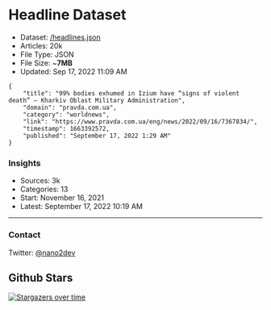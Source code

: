 # Headline Dataset

- Dataset: [/headlines.json](https://raw.githubusercontent.com/fwd/news/master/headlines.json) 
- Articles: 20k
- File Type: JSON
- File Size: ~**7MB**
- Updated: Sep 17, 2022 11:09 AM

```
{
    "title": "99% bodies exhumed in Izium have “signs of violent death” – Kharkiv Oblast Military Administration",
    "domain": "pravda.com.ua",
    "category": "worldnews",
    "link": "https://www.pravda.com.ua/eng/news/2022/09/16/7367834/",
    "timestamp": 1663392572,
    "published": "September 17, 2022 1:29 AM"
}
```

### Insights

- Sources: 3k
- Categories: 13
- Start: November 16, 2021
- Latest: September 17, 2022 10:19 AM

---

### Contact 

Twitter: [@nano2dev](https://twitter.com/nano2dev)

## Github Stars

[![Stargazers over time](https://starchart.cc/fwd/news.svg)](https://starchart.cc/fwd/news)
